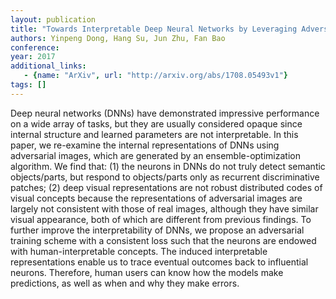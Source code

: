 ```yaml
---
layout: publication
title: "Towards Interpretable Deep Neural Networks by Leveraging Adversarial Examples"
authors: Yinpeng Dong, Hang Su, Jun Zhu, Fan Bao
conference: 
year: 2017
additional_links: 
   - {name: "ArXiv", url: "http://arxiv.org/abs/1708.05493v1"}
tags: []
---
```

Deep neural networks (DNNs) have demonstrated impressive performance on a
wide array of tasks, but they are usually considered opaque since internal
structure and learned parameters are not interpretable. In this paper, we
re-examine the internal representations of DNNs using adversarial images, which
are generated by an ensemble-optimization algorithm. We find that: (1) the
neurons in DNNs do not truly detect semantic objects/parts, but respond to
objects/parts only as recurrent discriminative patches; (2) deep visual
representations are not robust distributed codes of visual concepts because the
representations of adversarial images are largely not consistent with those of
real images, although they have similar visual appearance, both of which are
different from previous findings. To further improve the interpretability of
DNNs, we propose an adversarial training scheme with a consistent loss such
that the neurons are endowed with human-interpretable concepts. The induced
interpretable representations enable us to trace eventual outcomes back to
influential neurons. Therefore, human users can know how the models make
predictions, as well as when and why they make errors.
